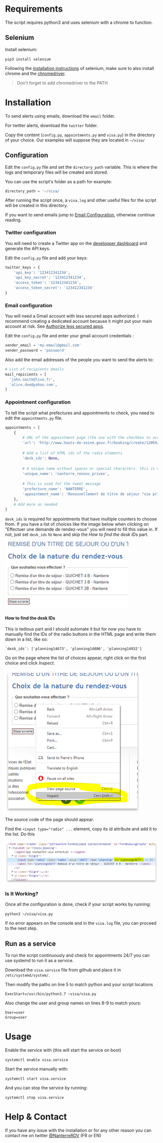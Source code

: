 # Requirements

The script requires python3 and uses selenium with a chrome to function.

## Selenium

Install selenium:

`pip3 install selenium`

Following the [installation instructions](https://selenium-python.readthedocs.io/installation.html#drivers) of selenium, make sure to also install chrome and the [chromedriver](https://sites.google.com/a/chromium.org/chromedriver/downloads).

> Don't forget to add chromedriver to the PATH

# Installation

To send alerts using emails, download the `email` folder.

For twitter alerts, download the `twitter` folder.

Copy the content (`config.py`, `appointments.py` and `visa.py`) in the directory of your choice. Our examples will suppose they are located in  `~/visa/`

## Configuration

Edit the `config.py` file and set the `directory_path` variable. This is where the logs and temporary files will be created and stored.

You can use the script's folder as a path for example: 
```python
directory_path = '~/visa/
```

After running the script once, a `visa.log` and other useful files for the script will be created in this directory.

If you want to send emails jump to [Email Configuration](https://github.com/pedrus16/visa/new/main?readme=1#email-configuration), otherwise continue reading.

### Twitter configuration

You will need to create a Twitter app on the [developper dashboard](https://developer.twitter.com/en/portal/dashboard) and generate the API keys.

Edit the `config.py` file and add your keys:

```python
twitter_keys = {
    'api_key': '123412341234',
    'api_key_secret': '123412341234',
    'access_token': '123412341234',
    'access_token_secret': '123412341234'
}
```

### Email configuration

You will need a Gmail account with less secured apps authorized. I recommend creating a dedicated account because it might put your main account at risk. See [Authorize less secured apps](https://myaccount.google.com/lesssecureapps).

Edit the `config.py` file and enter your gmail account credentials :

```python
sender_email = 'my-email@gmail.com'
sender_password = 'password'
```

Also add the email addresses of the people you want to send the alerts to:
```python
# List of recipients emails
mail_repicients = [
  'john.smith@live.fr',
  'alice.doe@yahoo.com',
]
```

### Appointment configuration

To tell the script what prefectures and appointments to check, you need to edit the `appointments.py` file.
```python
appointments = [
    {
        # URL of the appointment page (the one with the checkbox to accept the conditions)
        'url': 'http://www.hauts-de-seine.gouv.fr/booking/create/12069/0',
        
        # Add a list of HTML ids of the radio elements
        'desk_ids': None,

        # A unique name without spaces or special characters. this is used for naming temporary files
        'unique_name': 'nanterre_renouv_privee',

        # This is used for the tweet message
        'prefecture_name': 'NANTERRE',
        'appointment_name': 'Renouvellement de titre de séjour "vie privée et familiale"',
    },
    # Add more as needed
]
```
`desk_ids` is required for appointments that have multiple counters to choose from. If you have a list of choices like the image below when clicking on "Effectuer une demande de rendez-vous" you will need to fill this value in. If not, just set `desk_ids` to `None` and skip the *How to find the desk IDs* part.

![counter](doc/visa-counter.PNG)

#### How to find the desk IDs

This is tedious part and I should automate it but for now you have to manually find the IDs of the radio buttons in the HTML page and write them down in a list, like so:

```
`desk_ids`: ['planning14673', 'planning14806', 'planning14932']
```
Go on the page where the list of choices appear, right click on the first choice and click *Inspect*.

![counter](doc/inspect.PNG)

The source code of the page should appear.

Find the `<input type="radio" ...` element, copy its id attribute and add it to the list. Do this 

![counter](doc/html.PNG)

### Is It Working?

Once all the configuration is done, check if your script works by running:

`python3 ~/visa/visa.py`

If no error appears on the console and in the `visa.log` file, you can proceed to the next step.

## Run as a service

To run the script continuously and check for appointments 24/7 you can use systemd to run it as a service.

Download the `visa.service` file from github and place it in `/etc/systemd/system/`.

Then modify the paths on line 5 to match python and your script locations

```
ExecStart=/usr/bin/python3.7 ~visa/visa.py
```

Also change the user and group names on lines 8-9 to match yours:
```
User=user
Group=user
```

# Usage

Enable the service with (this will start the service on boot)

`systemctl enable visa.service`

Start the service manually with:

`systemctl start visa.service`

And you can stop the service by running:

`systemctl stop visa.service`

# Help & Contact

If you have any issue with the installation or for any other reason you can contact me on twitter [@NanterreRDV](https://twitter.com/NanterreRdv) (FR or EN)
